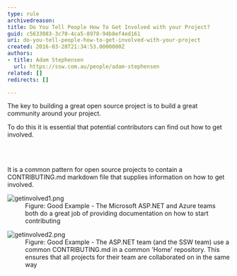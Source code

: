 ```yaml
---
type: rule
archivedreason: 
title: Do You Tell People How To Get Involved with your Project?
guid: c5633083-3c70-4ca5-8978-94b8ef4ed161
uri: do-you-tell-people-how-to-get-involved-with-your-project
created: 2016-03-28T21:34:53.0000000Z
authors:
- title: Adam Stephensen
  url: https://ssw.com.au/people/adam-stephensen
related: []
redirects: []

---
```



<p>The key to building a great open source project is to build a great community around your project.</p><p>To do this it is essential that potential contributors can find out how to get involved.​</p>
<br><excerpt class='endintro'></excerpt><br>
<p>​​It is a common pattern for open source projects to contain a CONTRIBUTING.md markdown file that supplies information on how to get involved.​​
</p><dl class="goodImage"><dt>
      <img src="/PublishingImages/getinvolved1.png" alt="getinvolved1.png" />
   </dt><dd>Figure&#58; Good Example - The Microsoft ASP.NET and Azure teams both do a great job of providing documentation on how to start contributing</dd></dl><dl class="goodImage"><dt>
         <img src="/PublishingImages/getinvolved2.png" alt="getinvolved2.png" />
      </dt><dd>Figure&#58; Good Example - The ASP.NET team (and the SSW team) use a common CONTRIBUTING.md in a common 'Home' repository. This ensures that all projects for their team are collaborated on in the same way</dd></dl>


